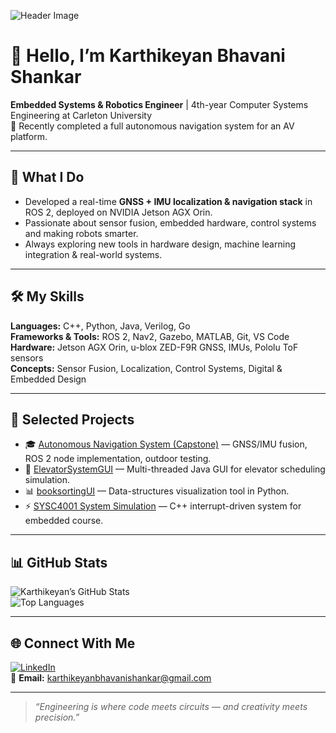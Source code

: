 <!-- Banner / Header Image -->
![Header Image](https://your-image-link-here.com/header.png)

# 👋 Hello, I’m Karthikeyan Bhavani Shankar 

**Embedded Systems & Robotics Engineer** | 4th-year Computer Systems Engineering at Carleton University  
🚀 Recently completed a full autonomous navigation system for an AV platform.

---

## 🔭 What I Do  
- Developed a real-time **GNSS + IMU localization & navigation stack** in ROS 2, deployed on NVIDIA Jetson AGX Orin.  
- Passionate about sensor fusion, embedded hardware, control systems and making robots smarter.  
- Always exploring new tools in hardware design, machine learning integration & real-world systems.

---

## 🛠 My Skills  
**Languages:** C++, Python, Java, Verilog, Go  
**Frameworks & Tools:** ROS 2, Nav2, Gazebo, MATLAB, Git, VS Code  
**Hardware:** Jetson AGX Orin, u-blox ZED-F9R GNSS, IMUs, Pololu ToF sensors  
**Concepts:** Sensor Fusion, Localization, Control Systems, Digital & Embedded Design

---

## 📂 Selected Projects  
- 🎓 [Autonomous Navigation System (Capstone)](https://github.com/Carleton-AAV-Capstone/Navigation) — GNSS/IMU fusion, ROS 2 node implementation, outdoor testing.  
- 🧮 [ElevatorSystemGUI](https://github.com/KarthikeyanBhavaniShankar/ElevatorSystemGUI) — Multi-threaded Java GUI for elevator scheduling simulation.  
- 📊 [booksortingUI](https://github.com/KarthikeyanBhavaniShankar/booksortingUI) — Data-structures visualization tool in Python.  
- ⚡ [SYSC4001 System Simulation](https://github.com/KarthikeyanBhavaniShankar/SYSC4001) — C++ interrupt-driven system for embedded course.

---

## 📊 GitHub Stats  
![Karthikeyan’s GitHub Stats](https://github-readme-stats.vercel.app/api?username=KarthikeyanBhavaniShankar&show_icons=true&theme=radical)  
![Top Languages](https://github-readme-stats.vercel.app/api/top-langs/?username=KarthikeyanBhavaniShankar&layout=compact&theme=radical)  

---

## 🌐 Connect With Me  
[![LinkedIn](https://img.shields.io/badge/LinkedIn-Karthikeyan%20Bhavani%20Shankar-blue?logo=linkedin)](https://www.linkedin.com/in/karthikeyan-bhavani-shankar/)  
📧 **Email:** karthikeyanbhavanishankar@gmail.com  

---

> _“Engineering is where code meets circuits — and creativity meets precision.”_
